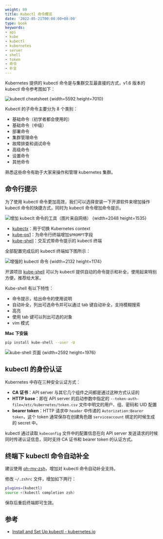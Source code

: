 ```yaml
---
weight: 80
title: Kubectl 命令概览
date: '2022-05-21T00:00:00+08:00'
type: book
keywords:
- api
- kube
- kubectl
- kubernetes
- server
- shell
- token
- 命令
- 补全
---
```



Kubernetes 提供的 kubectl 命令是与集群交互最直接的方式，v1.6 版本的 kubectl 命令参考图如下：

![kubectl cheatsheet](https://assets.jimmysong.io/images/book/kubernetes-handbook/cli/using-kubectl/kubernetes-kubectl-cheatsheet.webp)
{width=5592 height=7010}

Kubectl 的子命令主要分为 8 个类别：

- 基础命令（初学者都会使用的）
- 基础命令（中级）
- 部署命令
- 集群管理命令
- 故障排查和调试命令
- 高级命令
- 设置命令
- 其他命令

熟悉这些命令有助于大家来操作和管理 kubernetes 集群。

## 命令行提示

为了使用 kubectl 命令更加高效，我们可以选择安装一下开源软件来增加操作 kubectl 命令的快捷方式，同时为 kubectl 命令增加命令提示。

![增加 kubeclt 命令的工具（图片来自网络）](https://assets.jimmysong.io/images/book/kubernetes-handbook/cli/using-kubectl/tools-to-supercharge-kubectl.webp)
{width=2048 height=1535}

- [kubectx](https://github.com/ahmetb/kubectx)：用于切换 Kubernetes context
- [kube-ps1](https://github.com/jonmosco/kube-ps1)：为命令行终端增加`$PROMPT`字段
- [kube-shell](https://github.com/cloudnativelabs/kube-shell)：交互式带命令提示的 kubectl 终端

全部配置完成后的 kubectl 终端如下图所示：

![增强的 kubectl 命令](https://assets.jimmysong.io/images/book/kubernetes-handbook/cli/using-kubectl/supercharged-kubectl.webp)
{width=2132 height=1174}

开源项目 [kube-shell](https://github.com/cloudnativelabs/kube-shell) 可以为 kubectl 提供自动的命令提示和补全，使用起来特别方便，推荐给大家。

Kube-shell 有以下特性：

- 命令提示，给出命令的使用说明
- 自动补全，列出可选命令并可以通过 tab 键自动补全，支持模糊搜索
- 高亮
- 使用 tab 键可以列出可选的对象
- vim 模式

**Mac 下安装**

```bash
pip install kube-shell --user -U
```

![kube-shell 页面](https://assets.jimmysong.io/images/book/kubernetes-handbook/cli/using-kubectl/kube-shell.webp)
{width=2592 height=1976}

## kubectl 的身份认证

Kubernetes 中存在三种安全认证方式：

- **CA 证书**：API server 与其它几个组件之间都是通过这种方式认证的
- **HTTP base**：即在 API server 的启动参数中指定的 `--token-auth-file=/etc/kubernetes/token.csv` 文件中明文的用户、组、密码和 UID 配置
- **bearer token**：HTTP 请求中 `header` 中传递的 `Autorization:Bearer token`，这个 token 通常保存在创建角色跟 `serviceaccount` 绑定的时候生成的 secret 中。

kubectl 通过读取 `kubeconfig` 文件中的配置信息在向 API server 发送请求的时候同时传递认证信息，同时支持 CA 证书和 bearer token 的认证方式。

## 终端下 kubectl 命令自动补全

建议使用 [oh-my-zsh](http://ohmyz.sh/)，增加对 kubectl 命令自动补全支持。

修改 `~/.zshrc` 文件，增加如下两行：

```bash
plugins=(kubectl)
source <(kubectl completion zsh)
```

保存后重启终端即可生效。

## 参考

- [Install and Set Up kubectl - kubernetes.io](https://kubernetes.io/docs/tasks/tools/install-kubectl/#using-zsh)
